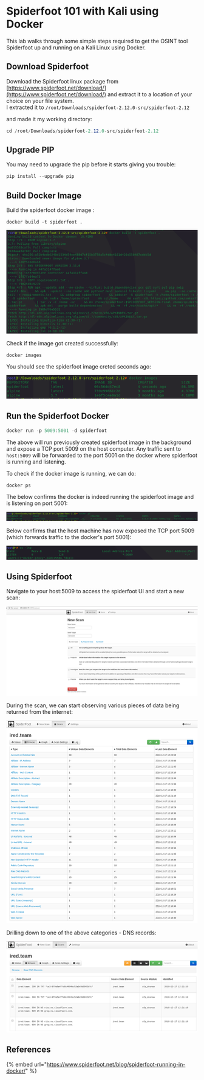 # Spiderfoot 101 with Kali using Docker

This lab walks through some simple steps required to get the OSINT tool Spiderfoot up and running on a Kali Linux using Docker.

## Download Spiderfoot

Download the Spiderfoot linux package from [https://www.spiderfoot.net/download/](https://www.spiderfoot.net/download/) and extract it to a location of your choice on your file system.  
I extracted it to `/root/Downloads/spiderfoot-2.12.0-src/spiderfoot-2.12`

and made it my working directory:

```csharp
cd /root/Downloads/spiderfoot-2.12.0-src/spiderfoot-2.12
```

## Upgrade PIP

You may need to upgrade the pip before it starts giving you trouble:

```csharp
pip install --upgrade pip
```

## Build Docker Image

Build the spiderfoot docker image :

```text
docker build -t spiderfoot .
```

![](../.gitbook/assets/screenshot-from-2018-12-17-13-13-33.png)

Check if the image got created successfully:

```
docker images
```

You should see the spiderfoot image creted seconds ago:

![](../.gitbook/assets/screenshot-from-2018-12-17-13-00-55.png)

## Run the Spiderfoot Docker

```csharp
docker run -p 5009:5001 -d spiderfoot
```

The above will run previously created spiderfoot image in the background and expose a TCP port 5009 on the host computer. Any traffic sent to `host:5009` will be forwarded to the port 5001 on the docker where spiderfoot is running and listening.

To check if the docker image is running, we can do:

```text
docker ps
```

The below confirms the docker is indeed running the spiderfoot image and is listening on port 5001:

![](../.gitbook/assets/screenshot-from-2018-12-17-13-20-22.png)

Below confirms that the host machine has now exposed the TCP port 5009 \(which forwards traffic to the docker's port 5001\):

![](../.gitbook/assets/screenshot-from-2018-12-17-13-02-03%20%281%29.png)

## Using Spiderfoot

Navigate to your host:5009 to access the spiderfoot UI and start a new scan:

![](../.gitbook/assets/screenshot-from-2018-12-17-12-57-59.png)

During the scan, we can start observing various pieces of data being returned from the internet:

![](../.gitbook/assets/screenshot-from-2018-12-17-12-58-32.png)

Drilling down to one of the above categories - DNS records:

![](../.gitbook/assets/screenshot-from-2018-12-17-12-58-45.png)

## References

{% embed url="https://www.spiderfoot.net/blog/spiderfoot-running-in-docker/" %}

